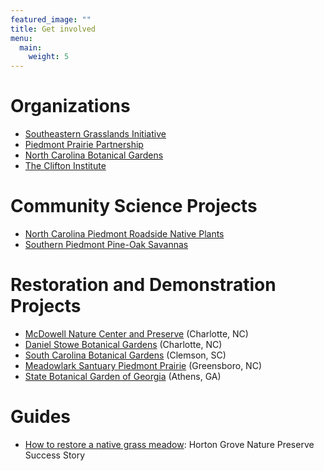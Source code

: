 ```yaml
---
featured_image: ""
title: Get involved
menu:
  main:
    weight: 5
---
```


# Organizations

* [Southeastern Grasslands Initiative](https://www.segrasslands.org/)
* [Piedmont Prairie Partnership](https://www.segrasslands.org/piedmont)
* [North Carolina Botanical Gardens](https://ncbg.unc.edu/)
* [The Clifton Institute](https://cliftoninstitute.org/)

# Community Science Projects

* [North Carolina Piedmont Roadside Native Plants](https://www.inaturalist.org/projects/north-carolina-piedmont-roadside-native-plants)
* [Southern Piedmont Pine-Oak Savannas](https://www.inaturalist.org/projects/southern-piedmont-pine-oak-savannas)

# Restoration and Demonstration Projects

* [McDowell Nature Center and Preserve](https://www.mecknc.gov/ParkandRec/StewardshipServices/NatureCenters/Pages/McDowell.aspx) (Charlotte, NC)
* [Daniel Stowe Botanical Gardens](https://www.dsbg.org/visit/explore-the-garden/) (Charlotte, NC)
* [South Carolina Botanical Gardens](https://www.clemson.edu/public/scbg/natural-heritage-garden/piedmont-prairie.html) (Clemson, SC)
* [Meadowlark Santuary Piedmont Prairie](https://www.greensboro-nc.gov/departments/parks-recreation/parks-gardens/price-park/meadowlark-sanctuary-piedmont-prairie) (Greensboro, NC)
* [State Botanical Garden of Georgia](https://botgarden.uga.edu/state-botanical-garden-georgia-prairie-restoration/) (Athens, GA)

# Guides

* [How to restore a native grass meadow](https://www.fws.gov/raleigh/pdfs/NativeGrassFactsheet.pdf): Horton Grove Nature Preserve Success Story
